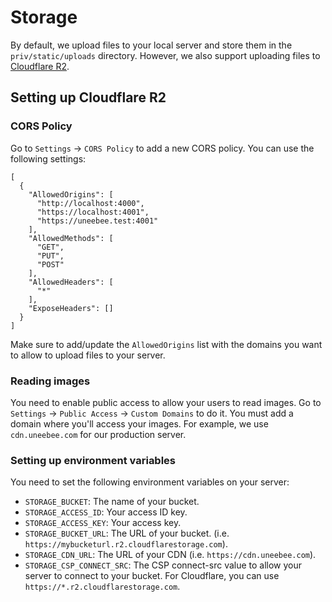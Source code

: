 # Storage

By default, we upload files to your local server and store them in the `priv/static/uploads` directory. However, we also support uploading files to [Cloudflare R2](https://www.cloudflare.com/developer-platform/r2/).

## Setting up Cloudflare R2

### CORS Policy

Go to `Settings` -> `CORS Policy` to add a new CORS policy. You can use the following settings:

```
[
  {
    "AllowedOrigins": [
      "http://localhost:4000",
      "https://localhost:4001",
      "https://uneebee.test:4001"
    ],
    "AllowedMethods": [
      "GET",
      "PUT",
      "POST"
    ],
    "AllowedHeaders": [
      "*"
    ],
    "ExposeHeaders": []
  }
]
```

Make sure to add/update the `AllowedOrigins` list with the domains you want to allow to upload files to your server.

### Reading images

You need to enable public access to allow your users to read images. Go to `Settings` -> `Public Access` -> `Custom Domains` to do it. You must add a domain where you'll access your images. For example, we use `cdn.uneebee.com` for our production server.

### Setting up environment variables

You need to set the following environment variables on your server:

- `STORAGE_BUCKET`: The name of your bucket.
- `STORAGE_ACCESS_ID`: Your access ID key.
- `STORAGE_ACCESS_KEY`: Your access key.
- `STORAGE_BUCKET_URL`: The URL of your bucket. (i.e. `https://mybucketurl.r2.cloudflarestorage.com`).
- `STORAGE_CDN_URL`: The URL of your CDN (i.e. `https://cdn.uneebee.com`).
- `STORAGE_CSP_CONNECT_SRC`: The CSP connect-src value to allow your server to connect to your bucket. For Cloudflare, you can use `https://*.r2.cloudflarestorage.com`.
